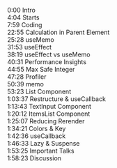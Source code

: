 0:00 Intro  
4:04 Starts  
7:59 Coding  
22:55 Calculation in Parent Element  
25:28 useMemo  
31:53 useEffect  
38:19 useEffect vs useMemo  
40:31 Performance Insights  
44:55 Max Safe Integer  
47:28 Profiler  
50:39 memo  
53:23 List Component  
1:03:37 Restructure & useCallback  
1:13:43 TextInput Component  
1:20:12 ItemsList Component  
1:25:07 Reducing Rerender  
1:34:21 Colors & Key  
1:42:36 useCallback  
1:46:33 Lazy & Suspense  
1:53:25 Important Talks  
1:58:23 Discussion
